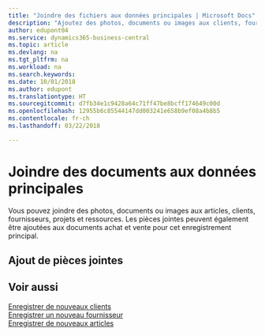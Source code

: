 ```yaml
---
title: "Joindre des fichiers aux données principales | Microsoft Docs"
description: "Ajoutez des photos, documents ou images aux clients, fournisseurs et autres enregistrements principaux, ou ajoutez-les en pièces jointes aux factures."
author: edupont04
ms.service: dynamics365-business-central
ms.topic: article
ms.devlang: na
ms.tgt_pltfrm: na
ms.workload: na
ms.search.keywords: 
ms.date: 10/01/2018
ms.author: edupont
ms.translationtype: HT
ms.sourcegitcommit: d7fb34e1c9428a64c71ff47be8bcff174649c00d
ms.openlocfilehash: 12955b6c85544147dd003241e658b9ef08a4b8b5
ms.contentlocale: fr-ch
ms.lasthandoff: 03/22/2018

---
```

# <a name="attaching-documents-to-master-data"></a>Joindre des documents aux données principales
Vous pouvez joindre des photos, documents ou images aux articles, clients, fournisseurs, projets et ressources. Les pièces jointes peuvent également être ajoutées aux documents achat et vente pour cet enregistrement principal.  

## <a name="adding-attachments"></a>Ajout de pièces jointes


## <a name="see-also"></a>Voir aussi
[Enregistrer de nouveaux clients](sales-how-register-new-customers.md)  
[Enregistrer un nouveau fournisseur](purchasing-how-register-new-vendors.md)  
[Enregistrer de nouveaux articles](inventory-how-register-new-items.md)  

